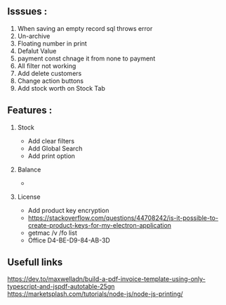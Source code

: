 ## Isssues :

1. When saving an empty record sql throws error
2. Un-archive
3. Floating number in print
4. Defalut Value
5. payment const chnage it from none to payment
6. All filter not working
7. Add delete customers
8. Change action buttons
9. Add stock worth on Stock Tab

## Features :

1. Stock

   - Add clear filters
   - Add Global Search
   - Add print option

2. Balance

   -

3. License
   - Add product key encryption
   - https://stackoverflow.com/questions/44708242/is-it-possible-to-create-product-keys-for-my-electron-application
   - getmac /v /fo list
   - Office D4-BE-D9-84-AB-3D

## Usefull links

https://dev.to/maxwelladn/build-a-pdf-invoice-template-using-only-typescript-and-jspdf-autotable-25gn
https://marketsplash.com/tutorials/node-js/node-js-printing/
